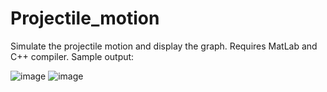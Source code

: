 # Projectile_motion
Simulate the projectile motion and display the graph. Requires MatLab and C++ compiler.
Sample output:



![image](https://github.com/VedantNadgir/Projectile_motion/assets/164067273/46525a2e-3fa4-4dfa-a800-906b9c192af3)
![image](https://github.com/VedantNadgir/Projectile_motion/assets/164067273/706fddf2-5531-4795-9c00-5e74da83713e)

